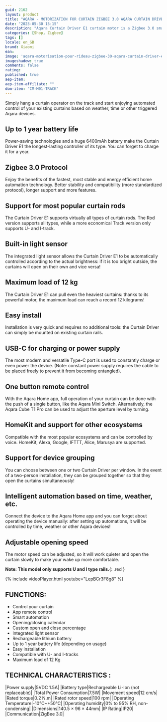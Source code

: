 ```yaml
---
guid: 2162
layout: product 
title: "AQARA - MOTORIZATION FOR CURTAIN ZIGBEE 3.0 AQARA CURTAIN DRIVER E1 (TRACK VERSION)"
date: "2023-05-30 15:15"
description: "Aqara Curtain Driver E1 curtain motor is a Zigbee 3.0 smart product which can help you control your curtain and turn your existing curtain into a smart curtain. Model for track only."
categories: [Shop, Zigbee]
tags: []
locale: en_GB
brand: Xiaomi
ean: 
image: 'aqara-motorisation-pour-rideau-zigbee-30-aqara-curtain-driver-e1-version-rail.jpg'
imageshadow: true
comments: false
rating:  
published: true
aep-item: 
aep-item-affiliate: ""
dom-item: "CM-M01-TRACK"
---
```


Simply hang a curtain operator on the track and start enjoying automated control of your existing curtains based on weather, time or other triggered Aqara devices.

## Up to 1 year battery life
Power-saving technologies and a huge 6400mAh battery make the Curtain Driver E1 the longest-lasting controller of its type. You can forget to charge it for a year.

## Zigbee 3.0 Protocol
Enjoy the benefits of the fastest, most stable and energy efficient home automation technology. Better stability and compatibility (more standardized protocol), longer support and more features.

## Support for most popular curtain rods
The Curtain Driver E1 supports virtually all types of curtain rods. The Rod version supports all types, while a more economical Track version only supports U- and I-track.

## Built-in light sensor
The integrated light sensor allows the Curtain Driver E1 to be automatically controlled according to the actual brightness: if it is too bright outside, the curtains will open on their own and vice versa!

## Maximum load of 12 kg
The Curtain Driver E1 can pull even the heaviest curtains: thanks to its powerful motor, the maximum load can reach a record 12 kilograms!

## Easy install
Installation is very quick and requires no additional tools: the Curtain Driver can simply be mounted on existing curtain rails.

## USB-C for charging or power supply
The most modern and versatile Type-C port is used to constantly charge or even power the device. (Note: constant power supply requires the cable to be placed freely to prevent it from becoming entangled).

## One button remote control
With the Aqara Home app, full operation of your curtain can be done with the push of a single button, like the Aqara Mini Switch. Alternatively, the Aqara Cube T1 Pro can be used to adjust the aperture level by turning.

## HomeKit and support for other ecosystems
Compatible with the most popular ecosystems and can be controlled by voice. HomeKit, Alexa, Google, IFTTT, Alice, Marusya are supported.

## Support for device grouping
You can choose between one or two Curtain Driver per window. In the event of a two-person installation, they can be grouped together so that they open the curtains simultaneously!

## Intelligent automation based on time, weather, etc.
Connect the device to the Aqara Home app and you can forget about operating the device manually: after setting up automations, it will be controlled by time, weather or other Aqara devices!

## Adjustable opening speed
The motor speed can be adjusted, so it will work quieter and open the curtain slowly to make your wake up more comfortable.

**Note: This model only supports U and I type rails.**{: .red }

{% include videoPlayer.html youtube="LepBCr3F8g8" %}

## FUNCTIONS:

- Control your curtain
- App remote control
- Smart automation
- Opening/closing calendar
- Custom open and close percentage
- Integrated light sensor
- Rechargeable lithium battery
- Up to 1 year battery life (depending on usage)
- Easy installation
- Compatible with U- and I-tracks
- Maximum load of 12 Kg

## TECHNICAL CHARACTERISTICS :

|Power supply|5VDC 1.5A|
|Battery type|Rechargeable Li-Ion (not replaceable)|
|Total Power Consumption|7.5W|
|Movement speed|12 cm/s|
|Rated torque|0.2 N.m|
|Rated rotor speed|100 rpm|
|Operating Temperature|-10℃~+50℃|
|Operating humidity|0% to 95% RH, non-condensing|
|Dimensions|140.5 × 96 × 44mm|
|IP Rating|IP20|
|Communication|ZigBee 3.0|


